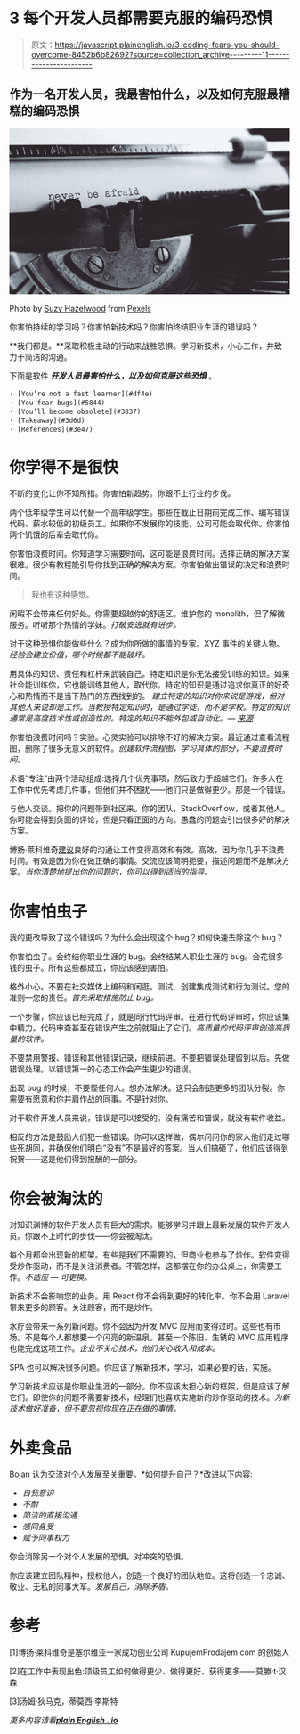 # 3 每个开发人员都需要克服的编码恐惧

> 原文：<https://javascript.plainenglish.io/3-coding-fears-you-should-overcome-8452b6b82692?source=collection_archive---------11----------------------->

## 作为一名开发人员，我最害怕什么，以及如何克服最糟糕的编码恐惧

![](img/8c80deda471ebb0d05eb25be53376251.png)

Photo by [Suzy Hazelwood](https://www.pexels.com/@suzyhazelwood?utm_content=attributionCopyText&utm_medium=referral&utm_source=pexels) from [Pexels](https://www.pexels.com/photo/never-be-afraid-on-typewriter-2272193/?utm_content=attributionCopyText&utm_medium=referral&utm_source=pexels)

你害怕持续的学习吗？你害怕新技术吗？你害怕终结职业生涯的错误吗？

**我们都是。**采取积极主动的行动来战胜恐惧。学习新技术，小心工作，并致力于简洁的沟通。

下面是软件 ***开发人员最害怕什么，以及如何克服这些恐惧*** 。

```
· [You‘re not a fast learner](#df4e)
· [You fear bugs](#5844)
· [You’ll become obsolete](#3837)
· [Takeaway](#3d6d)
· [References](#3e47)
```

# 你学得不是很快

不断的变化让你不知所措。你害怕新趋势。你跟不上行业的步伐。

两个低年级学生可以代替一个高年级学生。那些在截止日期前完成工作、编写错误代码、薪水较低的初级员工。如果你不发展你的技能，公司可能会取代你。你害怕两个饥饿的后辈会取代你。

你害怕浪费时间。你知道学习需要时间，这可能是浪费时间。选择正确的解决方案很难。很少有教程能引导你找到正确的解决方案。你害怕做出错误的决定和浪费时间。

> 我也有这种感觉。

闲暇不会带来任何好处。你需要超越你的舒适区。维护您的 monolith，但了解微服务。听听那个热情的学妹。*打破安逸就有进步。*

对于这种恐惧你能做些什么？成为你所做的事情的专家。XYZ 事件的关键人物。*经验会建立价值，哪个时候都不能破坏。*

用具体的知识、责任和杠杆来武装自己。特定知识是你无法接受训练的知识。如果社会能训练你，它也能训练其他人，取代你。特定的知识是通过追求你真正的好奇心和热情而不是当下热门的东西找到的。 *建立特定的知识对你来说是游戏，但对其他人来说却是工作。当教授特定知识时，是通过学徒，而不是学校。特定的知识通常是高度技术性或创造性的。特定的知识不能外包或自动化。—* [*来源*](https://twitter.com/naval/status/1002103360646823936)

你害怕浪费时间吗？实验。心灵实验可以排除不好的解决方案。最近通过查看流程图，删除了很多无意义的软件。*创建软件流程图，学习具体的部分，不要浪费时间。*

术语“专注”由两个活动组成:选择几个优先事项，然后致力于超越它们。许多人在工作中优先考虑几件事，但他们并不困扰——他们只是做得更少。那是一个错误。

与他人交谈。把你的问题带到社区来。你的团队，StackOverflow，或者其他人。你可能会得到负面的评论，但是只看正面的方向。愚蠢的问题会引出很多好的解决方案。

博扬·莱科维奇[建议](https://www.laguna.rs/n4776_knjiga_medvedi_na_putu_laguna.html)良好的沟通让工作变得高效和有效。高效，因为你几乎不浪费时间。有效是因为你在做正确的事情。交流应该简明扼要，描述问题而不是解决方案。*当你清楚地提出你的问题时，你可以得到适当的指导。*

# 你害怕虫子

我的更改导致了这个错误吗？为什么会出现这个 bug？如何快速去除这个 bug？

你害怕虫子。会终结你职业生涯的 bug。会终结某人职业生涯的 bug。会花很多钱的虫子。所有这些都成立，你应该感到害怕。

格外小心。不要在社交媒体上编码和闲逛。测试、创建集成测试和行为测试。您的准则—您的责任。*首先采取措施防止 bug。*

一个步骤，你应该已经完成了，就是同行代码评审。在进行代码评审时，你应该集中精力。代码审查甚至在错误产生之前就阻止了它们。*高质量的代码评审创造高质量的软件。*

不要禁用警报、错误和其他错误记录，继续前进。不要把错误处理留到以后。先做错误处理。以错误第一的心态工作会产生更少的错误。

出现 bug 的时候，不要怪任何人。想办法解决。这只会制造更多的团队分裂。你需要有愿意和你并肩作战的同事。不是针对你。

对于软件开发人员来说，错误是可以接受的。没有痛苦和错误，就没有软件收益。

相反的方法是鼓励人们犯一些错误。你可以这样做，偶尔问问你的家人他们走过哪些死胡同，并确保他们明白“没有”不是最好的答案。当人们搞砸了，他们应该得到祝贺——这是他们得到报酬的一部分。

# 你会被淘汰的

对知识渊博的软件开发人员有巨大的需求。能够学习并跟上最新发展的软件开发人员。你跟不上时代的步伐——你会被淘汰。

每个月都会出现新的框架。有些是我们不需要的，但商业也参与了炒作。软件变得受炒作驱动，而不是关注消费者。不管怎样，这都摆在你的办公桌上，你需要工作。*不适应* — *可更换。*

新技术不会影响您的业务。用 React 你不会得到更好的转化率。你不会用 Laravel 带来更多的顾客。关注顾客，而不是炒作。

水疗会带来一系列新问题。你不会因为开发 MVC 应用而变得过时。这些也有市场。不是每个人都想要一个闪亮的新温泉。甚至一个陈旧、生锈的 MVC 应用程序也能完成这项工作。*企业不关心技术，他们关心收入和成本。*

SPA 也可以解决很多问题。你应该了解新技术，学习，如果必要的话，实施。

学习新技术应该是你职业生涯的一部分。你不应该太担心新的框架，但是应该了解它们。即使你的问题不需要新技术，经理们也喜欢实施新的炒作驱动的技术。*为新技术做好准备，但不要忽视你现在正在做的事情。*

# 外卖食品

Bojan 认为交流对个人发展至关重要。*如何提升自己？*改进以下内容:

*   *自我意识*
*   *不耐*
*   *简洁的直接沟通*
*   *感同身受*
*   *赋予同事权力*

你会消除另一个对个人发展的恐惧。对冲突的恐惧。

你应该建立团队精神，授权他人，创造一个良好的团队地位。这将创造一个忠诚、敬业、无私的同事大军。*发展自己，消除矛盾。*

# 参考

[1]博扬·莱科维奇是塞尔维亚一家成功创业公司 KupujemProdajem.com 的创始人

[2]在工作中表现出色:顶级员工如何做得更少、做得更好、获得更多——莫滕·t·汉森

[3]汤姆·狄马克，蒂莫西·李斯特

*更多内容请看*[***plain English . io***](http://plainenglish.io/)